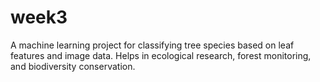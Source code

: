 # week3
A machine learning project for classifying tree species based on leaf features and image data. Helps in ecological research, forest monitoring, and biodiversity conservation.

